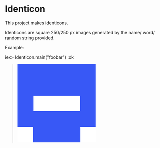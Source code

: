 # Identicon

This project makes identicons.

Identicons are square 250/250 px images generated by the name/ word/ random string provided. 


Example:

iex> Identicon.main("foobar")
      :ok



> <img src="foobar.png" alt="foobar`" width="250"/>
